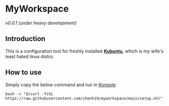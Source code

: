 # MyWorkspace
*v0.0.1 (under heavy development)*  

## Introduction
This is a configuration tool for freshly installed [**Kubuntu**](https://kubuntu.org/getkubuntu/), which is my wife's least hated linux distro.

## How to use
Simply copy the below command and run in [Konsole](https://konsole.kde.org/): 
```
bash -c "$(curl -fsSL https://raw.githubusercontent.com/chenh19/myworkspace/main/setup.sh)" 
```
